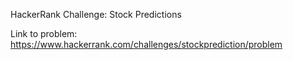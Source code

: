 HackerRank Challenge: Stock Predictions

Link to problem: https://www.hackerrank.com/challenges/stockprediction/problem
